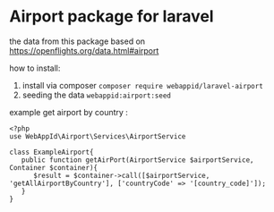 # Airport package for laravel

the data from this package based on https://openflights.org/data.html#airport

how to install:
1. install via composer `composer require webappid/laravel-airport`
2. seeding the data `webappid:airport:seed`

example get airport by country :

```
<?php
use WebAppId\Airport\Services\AirportService

class ExampleAirport{
   public function getAirPort(AirportService $airportService, Container $container){
      $result = $container->call([$airportService, 'getAllAirportByCountry'], ['countryCode' => '[country_code]']);
   }
}
```